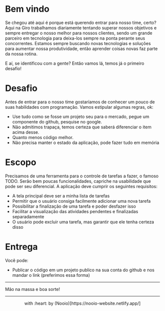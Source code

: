 # Bem vindo 

Se chegou até aqui é porque está querendo entrar para nosso time, certo? Aqui na Giro trabalhamos diariamente tentando superar nossos objetivos e sempre entregar o nosso melhor para nossos clientes, sendo um grande parceiro em tecnologia para deixa-los sempre na ponta perante seus concorrentes. Estamos sempre buscando novas tecnologias e soluções para aumentar nossa produtividade, então aprender coisas novas faz parte da nossa rotina. 

E aí, se identificou com a gente? Então vamos lá, temos já o primeiro desafio!

# Desafio

Antes de entrar para o nosso time gostaríamos de conhecer um pouco de suas habilidades com programação. Vamos estipular algumas regras, ok:

- Use tudo como se fosse um projeto seu para o mercado, pegue um componente do github, pesquise no google.
- Não admitimos trapaça, temos certeza que saberá diferenciar o item acima desse.
- Quanto menos código melhor.
- Não precisa manter o estado da aplicação, pode fazer tudo em memória

# Escopo

Precisamos de uma ferramenta para o controle de tarefas a fazer, o famoso TODO. Serão bem poucas funcionalidades, capriche na usabilidade que pode ser seu diferencial. A aplicação deve cumprir os seguintes requisitos:

- A tela principal deve ser a minha lista de tarefas
- Permitir que o usuário consiga facilmente adicionar uma nova tarefa
- Possibilitar a finalização de uma tarefa e poder desfazer isso
- Facilitar a visualização das atividades pendentes e finalizadas separadamente
- O usuário pode excluir uma tarefa, mas garantir que ele tenha certeza disso

# Entrega

Você pode:

- Publicar o código em um projeto publico na sua conta do github e nos mandar o link (preferimos essa forma)

_________

Mão na massa e boa sorte!

---

<p align="center">with :heart: by (Nooio)[https://nooio-website.netlify.app/]</p>
